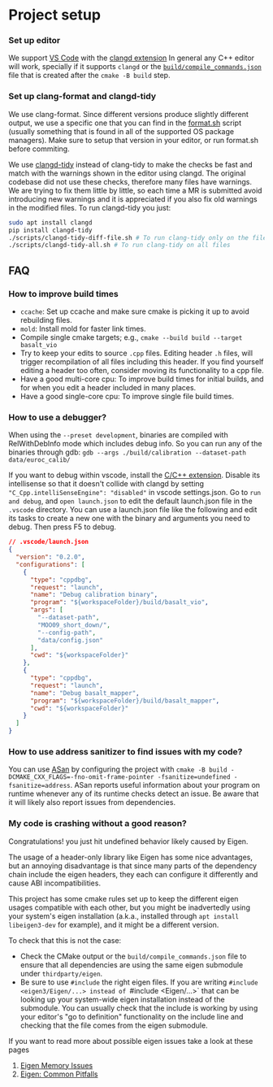 # Project setup

### Set up editor

We support [VS Code](https://code.visualstudio.com/download) with the [clangd
extension](https://marketplace.visualstudio.com/items?itemName=llvm-vs-code-extensions.vscode-clangd)
In general any C++ editor will work, specially if it supports `clangd` or the
[`build/compile_commands.json`](https://clang.llvm.org/docs/JSONCompilationDatabase.html)
file that is created after the `cmake -B build` step.

### Set up clang-format and clangd-tidy

We use clang-format. Since different versions produce slightly different output,
we use a specific one that you can find in the [format.sh](/scripts/format.sh)
script (usually something that is found in all of the supported OS package
managers). Make sure to setup that version in your editor, or run format.sh
before commiting.

We use [clangd-tidy](https://github.com/lljbash/clangd-tidy) instead of
clang-tidy to make the checks be fast and match with the warnings shown in the
editor using clangd. The original codebase did not use these checks, therefore
many files have warnings. We are trying to fix them little by little, so each
time a MR is submitted avoid introducing new warnings and it is appreciated if
you also fix old warnings in the modified files. To run clangd-tidy you just:

```bash
sudo apt install clangd
pip install clangd-tidy
./scripts/clangd-tidy-diff-file.sh # To run clang-tidy only on the files differing from the main branch
./scripts/clangd-tidy-all.sh # To run clang-tidy on all files
```

## FAQ

### How to improve build times

- `ccache`: Set up ccache and make sure cmake is picking it up to avoid
  rebuilding files.
- `mold`: Install mold for faster link times.
- Compile single cmake targets; e.g., `cmake --build build --target basalt_vio`
- Try to keep your edits to source `.cpp` files. Editing header `.h` files, will
  trigger recompilation of all files including this header. If you find yourself
  editing a header too often, consider moving its functionality to a cpp file.
- Have a good multi-core cpu: To improve build times for initial builds, and for
  when you edit a header included in many places.
- Have a good single-core cpu: To improve single file build times.

### How to use a debugger?

When using the `--preset development`, binaries are compiled with RelWithDebInfo mode
which includes debug info. So you can run any of the binaries through gdb: `gdb --args
./build/calibration --dataset-path data/euroc_calib/`

If you want to debug within vscode, install the [C/C++
extension](https://marketplace.visualstudio.com/items?itemName=ms-vscode.cpptools).
Disable its intellisense so that it doesn't collide with clangd by setting
`"C_Cpp.intelliSenseEngine": "disabled"` in vscode settings.json.
Go to `run and debug`, and `open launch.json` to edit the default launch.json
file in the `.vscode` directory. You can use a launch.json file like the
following and edit its tasks to create a new one with the binary and arguments
you need to debug. Then press F5 to debug.

```json
// .vscode/launch.json
{
  "version": "0.2.0",
  "configurations": [
    {
      "type": "cppdbg",
      "request": "launch",
      "name": "Debug calibration binary",
      "program": "${workspaceFolder}/build/basalt_vio",
      "args": [
        "--dataset-path",
        "MOO09_short_down/",
        "--config-path",
        "data/config.json"
      ],
      "cwd": "${workspaceFolder}"
    },
    {
      "type": "cppdbg",
      "request": "launch",
      "name": "Debug basalt_mapper",
      "program": "${workspaceFolder}/build/basalt_mapper",
      "cwd": "${workspaceFolder}"
    }
  ]
}
```

### How to use address sanitizer to find issues with my code?

You can use [ASan](https://github.com/google/sanitizers/wiki/addresssanitizer)
by configuring the project with `cmake -B build
-DCMAKE_CXX_FLAGS=-fno-omit-frame-pointer -fsanitize=undefined
-fsanitize=address`. ASan reports useful information about your program on
runtime whenever any of its runtime checks detect an issue. Be aware that it
will likely also report issues from dependencies.

### My code is crashing without a good reason?

Congratulations! you just hit undefined behavior likely caused by Eigen.

The usage of a header-only library like Eigen has some nice advantages, but an
annoying disadvantage is that since many parts of the dependency chain include
the eigen headers, they each can configure it differently and cause ABI
incompatibilities.

This project has some cmake rules set up to keep the different eigen usages
compatible with each other, but you might be inadvertedly using your system's
eigen installation (a.k.a., installed through `apt install libeigen3-dev`
for example), and it might be a different version.

To check that this is not the case:

- Check the CMake output or the `build/compile_commands.json` file to ensure that
  all dependencies are using the same eigen submodule under `thirdparty/eigen`.
- Be sure to use `#include` the right eigen files. If you are writing
  `#include <eigen3/Eigen/...> instead of `#include <Eigen/...>` that can be
  looking up your system-wide eigen installation instead of the submodule. You can
  usually check that the include is working by using your editor's "go to
  definition" functionality on the include line and checking that the file comes
  from the eigen submodule.

If you want to read more about possible eigen issues take a look at these pages

1. [Eigen Memory Issues](https://github.com/ethz-asl/eigen_catkin/wiki/Eigen-Memory-Issues)
2. [Eigen: Common Pitfalls](https://eigen.tuxfamily.org/dox/TopicPitfalls.html)
